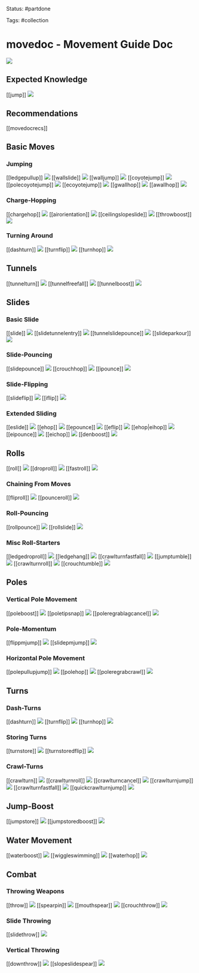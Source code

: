 Status: #partdone 

Tags: #collection

# movedoc - Movement Guide Doc
<img src=https://raw.githubusercontent.com/LauraHannah44/Rain-World-Movement/main/Files/testimage.png>

## Expected Knowledge
[[jump]]
<img src=https://raw.githubusercontent.com/LauraHannah44/Rain-World-Movement/main/Files/jump_header.gif>

## Recommendations
[[movedocrecs]]

## Basic Moves
### Jumping
[[ledgepullup]]
<img src=https://raw.githubusercontent.com/LauraHannah44/Rain-World-Movement/main/Files/ledgepullup_header.gif>
[[wallslide]]
<img src=https://raw.githubusercontent.com/LauraHannah44/Rain-World-Movement/main/Files/wallslide_header.gif>
[[walljump]]
<img src=https://raw.githubusercontent.com/LauraHannah44/Rain-World-Movement/main/Files/walljump_header.gif>
[[coyotejump]]
<img src=https://raw.githubusercontent.com/LauraHannah44/Rain-World-Movement/main/Files/coyotejump_header.gif>
[[polecoyotejump]]
<img src=https://raw.githubusercontent.com/LauraHannah44/Rain-World-Movement/main/Files/polecoyotejump_header.gif>
[[ecoyotejump]]
<img src=https://raw.githubusercontent.com/LauraHannah44/Rain-World-Movement/main/Files/ecoyotejump_header.gif>
[[gwallhop]]
<img src=https://raw.githubusercontent.com/LauraHannah44/Rain-World-Movement/main/Files/gwallhop_header.gif>
[[awallhop]]
<img src=https://raw.githubusercontent.com/LauraHannah44/Rain-World-Movement/main/Files/awallhop_header.gif>

### Charge-Hopping
[[chargehop]]
<img src=https://raw.githubusercontent.com/LauraHannah44/Rain-World-Movement/main/Files/chargehop_header.gif>
[[airorientation]]
<img src=https://raw.githubusercontent.com/LauraHannah44/Rain-World-Movement/main/Files/airorientation_header.gif>
[[ceilingslopeslide]]
<img src=https://raw.githubusercontent.com/LauraHannah44/Rain-World-Movement/main/Files/ceilingslopeslide_header.gif>
[[throwboost]]
<img src=https://raw.githubusercontent.com/LauraHannah44/Rain-World-Movement/main/Files/throwboost_header.gif>

### Turning Around
[[dashturn]]
<img src=https://raw.githubusercontent.com/LauraHannah44/Rain-World-Movement/main/Files/dashturn_header.gif>
[[turnflip]]
<img src=https://raw.githubusercontent.com/LauraHannah44/Rain-World-Movement/main/Files/turnflip_header.gif>
[[turnhop]]
<img src=https://raw.githubusercontent.com/LauraHannah44/Rain-World-Movement/main/Files/turnhop_header.gif>

## Tunnels
[[tunnelturn]]
<img src=https://raw.githubusercontent.com/LauraHannah44/Rain-World-Movement/main/Files/tunnelturn_header.gif>
[[tunnelfreefall]]
<img src=https://raw.githubusercontent.com/LauraHannah44/Rain-World-Movement/main/Files/tunnelfreefall_header.gif>
[[tunnelboost]]
<img src=https://raw.githubusercontent.com/LauraHannah44/Rain-World-Movement/main/Files/tunnelboost_header.gif>

## Slides
### Basic Slide
[[slide]]
<img src=https://raw.githubusercontent.com/LauraHannah44/Rain-World-Movement/main/Files/slide_header.gif>
[[slidetunnelentry]]
<img src=https://raw.githubusercontent.com/LauraHannah44/Rain-World-Movement/main/Files/slidetunnelentry_header.gif>
[[tunnelslidepounce]]
<img src=https://raw.githubusercontent.com/LauraHannah44/Rain-World-Movement/main/Files/tunnelslidepounce_header.gif>
[[slideparkour]]
<img src=https://raw.githubusercontent.com/LauraHannah44/Rain-World-Movement/main/Files/slideparkour_header.gif>

### Slide-Pouncing
[[slidepounce]]
<img src=https://raw.githubusercontent.com/LauraHannah44/Rain-World-Movement/main/Files/slidepounce_header.gif>
[[crouchhop]]
<img src=https://raw.githubusercontent.com/LauraHannah44/Rain-World-Movement/main/Files/crouchhop_header.gif>
[[ipounce]]
<img src=https://raw.githubusercontent.com/LauraHannah44/Rain-World-Movement/main/Files/ipounce_header.gif>

### Slide-Flipping
[[slideflip]]
<img src=https://raw.githubusercontent.com/LauraHannah44/Rain-World-Movement/main/Files/slideflip_header.gif>
[[iflip]]
<img src=https://raw.githubusercontent.com/LauraHannah44/Rain-World-Movement/main/Files/iflip_header.gif>

### Extended Sliding
[[eslide]]
<img src=https://raw.githubusercontent.com/LauraHannah44/Rain-World-Movement/main/Files/eslide_header.gif>
[[ehop]]
<img src=https://raw.githubusercontent.com/LauraHannah44/Rain-World-Movement/main/Files/ehop_header.gif>
[[epounce]]
<img src=https://raw.githubusercontent.com/LauraHannah44/Rain-World-Movement/main/Files/epounce_header.gif>
[[eflip]]
<img src=https://raw.githubusercontent.com/LauraHannah44/Rain-World-Movement/main/Files/eflip_header.gif>
[[ehop|eihop]]
<img src=https://raw.githubusercontent.com/LauraHannah44/Rain-World-Movement/main/Files/ehop_instant0.gif>
[[eipounce]]
<img src=https://raw.githubusercontent.com/LauraHannah44/Rain-World-Movement/main/Files/eipounce_header.gif>
[[eichop]]
<img src=https://raw.githubusercontent.com/LauraHannah44/Rain-World-Movement/main/Files/eichop_header.gif>
[[denboost]]
<img src=https://raw.githubusercontent.com/LauraHannah44/Rain-World-Movement/main/Files/denboost_header.gif>

## Rolls
[[roll]]
<img src=https://raw.githubusercontent.com/LauraHannah44/Rain-World-Movement/main/Files/roll_header.gif>
[[droproll]]
<img src=https://raw.githubusercontent.com/LauraHannah44/Rain-World-Movement/main/Files/droproll_header.gif>
[[fastroll]]
<img src=https://raw.githubusercontent.com/LauraHannah44/Rain-World-Movement/main/Files/fastroll_header.gif>

### Chaining From Moves
[[fliproll]]
<img src=https://raw.githubusercontent.com/LauraHannah44/Rain-World-Movement/main/Files/fliproll_header.gif>
[[pounceroll]]
<img src=https://raw.githubusercontent.com/LauraHannah44/Rain-World-Movement/main/Files/pounceroll_header.gif>

### Roll-Pouncing
[[rollpounce]]
<img src=https://raw.githubusercontent.com/LauraHannah44/Rain-World-Movement/main/Files/rollpounce_header.gif>
[[rollslide]]
<img src=https://raw.githubusercontent.com/LauraHannah44/Rain-World-Movement/main/Files/rollslide_header.gif>

### Misc Roll-Starters
[[ledgedroproll]]
<img src=https://raw.githubusercontent.com/LauraHannah44/Rain-World-Movement/main/Files/ledgedroproll_header.gif>
[[ledgehang]]
<img src=https://raw.githubusercontent.com/LauraHannah44/Rain-World-Movement/main/Files/ledgehang_header.gif>
[[crawlturnfastfall]]
<img src=https://raw.githubusercontent.com/LauraHannah44/Rain-World-Movement/main/Files/crawlturnfastfall_header.gif>
[[jumptumble]]
<img src=https://raw.githubusercontent.com/LauraHannah44/Rain-World-Movement/main/Files/jumptumble_header.gif>
[[crawlturnroll]]
<img src=https://raw.githubusercontent.com/LauraHannah44/Rain-World-Movement/main/Files/crawlturnroll_header.gif>
[[crouchtumble]]
<img src=https://raw.githubusercontent.com/LauraHannah44/Rain-World-Movement/main/Files/crouchtumble_header.gif>

## Poles
### Vertical Pole Movement
[[poleboost]]
<img src=https://raw.githubusercontent.com/LauraHannah44/Rain-World-Movement/main/Files/poleboost_header.gif>
[[poletipsnap]]
<img src=https://raw.githubusercontent.com/LauraHannah44/Rain-World-Movement/main/Files/poletipsnap_header.gif>
[[poleregrablagcancel]]
<img src=https://raw.githubusercontent.com/LauraHannah44/Rain-World-Movement/main/Files/poleregrablagcancel_header.gif>

### Pole-Momentum
[[flippmjump]]
<img src=https://raw.githubusercontent.com/LauraHannah44/Rain-World-Movement/main/Files/flippmjump_header.gif>
[[slidepmjump]]
<img src=https://raw.githubusercontent.com/LauraHannah44/Rain-World-Movement/main/Files/slidepmjump_header.gif>

### Horizontal Pole Movement
[[polepullupjump]]
<img src=https://raw.githubusercontent.com/LauraHannah44/Rain-World-Movement/main/Files/polepullupjump_header.gif>
[[polehop]]
<img src=https://raw.githubusercontent.com/LauraHannah44/Rain-World-Movement/main/Files/polehop_header.gif>
[[poleregrabcrawl]]
<img src=https://raw.githubusercontent.com/LauraHannah44/Rain-World-Movement/main/Files/poleregrabcrawl_header.gif>

## Turns
### Dash-Turns
[[dashturn]]
<img src=https://raw.githubusercontent.com/LauraHannah44/Rain-World-Movement/main/Files/dashturn_header.gif>
[[turnflip]]
<img src=https://raw.githubusercontent.com/LauraHannah44/Rain-World-Movement/main/Files/turnflip_header.gif>
[[turnhop]]
<img src=https://raw.githubusercontent.com/LauraHannah44/Rain-World-Movement/main/Files/turnhop_header.gif>

### Storing Turns
[[turnstore]]
<img src=https://raw.githubusercontent.com/LauraHannah44/Rain-World-Movement/main/Files/turnstore_header.gif>
[[turnstoredflip]]
<img src=https://raw.githubusercontent.com/LauraHannah44/Rain-World-Movement/main/Files/turnstoredflip_header.gif>

### Crawl-Turns
[[crawlturn]]
<img src=https://raw.githubusercontent.com/LauraHannah44/Rain-World-Movement/main/Files/crawlturn_header.gif>
[[crawlturnroll]]
<img src=https://raw.githubusercontent.com/LauraHannah44/Rain-World-Movement/main/Files/crawlturnroll_header.gif>
[[crawlturncancel]]
<img src=https://raw.githubusercontent.com/LauraHannah44/Rain-World-Movement/main/Files/crawlturncancel_header.gif>
[[crawlturnjump]]
<img src=https://raw.githubusercontent.com/LauraHannah44/Rain-World-Movement/main/Files/crawlturnjump_header.gif>
[[crawlturnfastfall]]
<img src=https://raw.githubusercontent.com/LauraHannah44/Rain-World-Movement/main/Files/crawlturnfastfall_header.gif>
[[quickcrawlturnjump]]
<img src=https://raw.githubusercontent.com/LauraHannah44/Rain-World-Movement/main/Files/quickcrawlturnjump_header.gif>

## Jump-Boost
[[jumpstore]]
<img src=https://raw.githubusercontent.com/LauraHannah44/Rain-World-Movement/main/Files/jumpstore_header.gif>
[[jumpstoredboost]]
<img src=https://raw.githubusercontent.com/LauraHannah44/Rain-World-Movement/main/Files/jumpstoredboost_header.gif>

## Water Movement
[[waterboost]]
<img src=https://raw.githubusercontent.com/LauraHannah44/Rain-World-Movement/main/Files/waterboost_header.gif>
[[wiggleswimming]]
<img src=https://raw.githubusercontent.com/LauraHannah44/Rain-World-Movement/main/Files/wiggleswimming_header.gif>
[[waterhop]]
<img src=https://raw.githubusercontent.com/LauraHannah44/Rain-World-Movement/main/Files/waterhop_header.gif>

## Combat
### Throwing Weapons
[[throw]]
<img src=https://raw.githubusercontent.com/LauraHannah44/Rain-World-Movement/main/Files/throw_0.gif>
[[spearpin]]
<img src=https://raw.githubusercontent.com/LauraHannah44/Rain-World-Movement/main/Files/spearpin_header.gif>
[[mouthspear]]
<img src=https://raw.githubusercontent.com/LauraHannah44/Rain-World-Movement/main/Files/mouthspear_header.gif>
[[crouchthrow]]
<img src=https://raw.githubusercontent.com/LauraHannah44/Rain-World-Movement/main/Files/crouchthrow_header.gif>

### Slide Throwing
[[slidethrow]]
<img src=https://raw.githubusercontent.com/LauraHannah44/Rain-World-Movement/main/Files/slidethrow_header.gif>

### Vertical Throwing
[[downthrow]]
<img src=https://raw.githubusercontent.com/LauraHannah44/Rain-World-Movement/main/Files/downthrow_header.gif>
[[slopeslidespear]]
<img src=https://raw.githubusercontent.com/LauraHannah44/Rain-World-Movement/main/Files/slopeslidespear_header.gif>